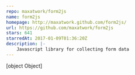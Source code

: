 ```yaml
---
repo: maxatwork/form2js
name: form2js
homepage: http://maxatwork.github.com/form2js/
url: https://github.com/maxatwork/form2js
stars: 641
starredAt: 2017-01-09T01:36:20Z
description: |-
    Javascript library for collecting form data
---
```


[object Object]
